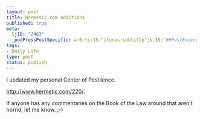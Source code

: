 ```yaml
--- 
layout: post
title: Hermetic.com Additions
published: true
meta: 
  ljID: "2483"
  _podPressPostSpecific: a:6:{s:15:"itunes:subtitle";s:15:"##PostExcerpt##";s:14:"itunes:summary";s:15:"##PostExcerpt##";s:15:"itunes:keywords";s:17:"##WordPressCats##";s:13:"itunes:author";s:10:"##Global##";s:15:"itunes:explicit";s:2:"No";s:12:"itunes:block";s:2:"No";}
tags: 
- Daily Life
type: post
status: publish
---
```

I updated my personal Center of Pestilence.

<a href="http://www.hermetic.com/220/">http://www.hermetic.com/220/</a>.

If anyone has any commentaries on the Book of the Law around that aren&apos;t horrid, let me know. ;-)

